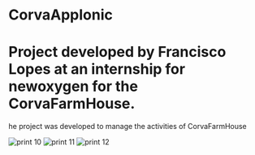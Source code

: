 # CorvaAppIonic

# Project developed by Francisco Lopes at an internship for newoxygen for the CorvaFarmHouse.
 he project was developed to manage the activities of CorvaFarmHouse


![print 10](https://user-images.githubusercontent.com/66685912/116059108-68d4e080-a678-11eb-83f2-efc49368d6e9.png)
![print 11](https://user-images.githubusercontent.com/66685912/116059574-e26cce80-a678-11eb-9860-9259a27e432b.png)
![print 12](https://user-images.githubusercontent.com/66685912/116059625-eef12700-a678-11eb-881a-d8872b733386.png)



